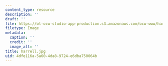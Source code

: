 ```yaml
---
content_type: resource
description: ''
draft: ''
file: https://ol-ocw-studio-app-production.s3.amazonaws.com/ocw-www/harrell.jpg
filetype: Image
metadata:
  caption: ''
  credit: ''
  image_alt: ''
title: harrell.jpg
uid: 4dfe116a-5a60-4da8-9724-e6dba750064b
---
```

